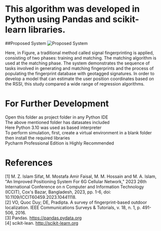 # This algorithm was developed in Python using Pandas and scikit-learn libraries.

##Proposed System
![Proposed System](https://github.com/zahidulsifat/Indoor-Localization-6G-Cellular-Network/blob/main/Outputs/Proposed%20System.png)


Here, in Figure, a traditional method called signal fingerprinting is applied, consisting of two phases: training and matching. The matching algorithm is used at the matching phase. The system demonstrates the sequence of tasks involved in generating and matching fingerprints and the process of populating the fingerprint database with geotagged signatures. In order to develop a model that can estimate the user position coordinates based on the RSSI, this study compared a wide range of regression algorithms. 


# For Further Development

Open this folder as project folder in any Python IDE <br />
The above mentioned folder has datasates included <br />
Here Python 3.10 was used as based interpreter <br />
To perform simulation, first, create a virtual environment in a blank folder then install the required libraries <br />
Pycharm Professional Edition is Highly Recommended <br />




# References

[1] M. Z. Islam Sifat, M. Mostafa Amir Faisal, M. M. Hossain and M. A. Islam, "An Improved Positioning System For 6G Cellular Network," 2023 26th International Conference on   n  Computer and Information Technology (ICCIT), Cox's Bazar, Bangladesh, 2023, pp. 1-6, doi: 10.1109/ICCIT60459.2023.10441118. <br />
[2] VO, Quoc Duy; DE, Pradipta. A survey of fingerprint-based outdoor localization. IEEE Communications Surveys & Tutorials, v. 18, n. 1, p. 491-506, 2016. <br />
[3] Pandas. https://pandas.pydata.org <br />
[4]	scikit-lean. http://scikit-learn.org <br />
